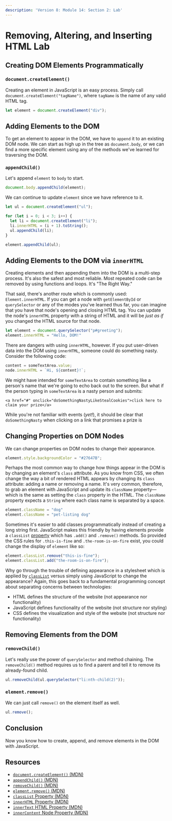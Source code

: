 ```yaml
---
description: 'Version 8: Module 14: Section 2: Lab'
---
```


# Removing, Altering, and Inserting HTML Lab

## Creating DOM Elements Programmatically

### `document.createElement()`

Creating an element in JavaScript is an easy process. Simply call `document.createElement("tagName")`, where `tagName` is the name of any valid HTML tag.

```javascript
let element = document.createElement("div");
```

## Adding Elements to the DOM

To get an element to appear in the DOM, we have to `append` it to an existing DOM node. We can start as high up in the tree as `document.body`, or we can find a more specific element using any of the methods we've learned for traversing the DOM.

### `appendChild()`

Let's append `element` to `body` to start.

```javascript
document.body.appendChild(element);
```

We can continue to update `element` since we have reference to it.

```javascript
let ul = document.createElement("ul");

for (let i = 0; i < 3; i++) {
  let li = document.createElement("li");
  li.innerHTML = (i + 1).toString();
  ul.appendChild(li);
}

element.appendChild(ul);
```

## Adding Elements to the DOM via `innerHTML`

Creating elements and then appending them into the DOM is a multi-step process. It's also the safest and most reliable. Most repeated code can be removed by using functions and loops. It's "The Right Way."

That said, there's another route which is commonly used: `Element.innerHTML`. If you can get a node with `getElementById` or `querySelector` or any of the modes you've learned thus far, you can imagine that you have that node's opening and closing HTML tag. You can update the node's `innerHTML` property with a string of HTML and it will be _just as if_ you changed the HTML source for that node.

```javascript
let element = document.querySelector("p#greeting");
element.innerHTML = "Hello, DOM!"
```

There are dangers with using `innerHTML`, however. If you put user-driven data into the DOM using `innerHTML`, someone could do something nasty. Consider the following code:

```javascript
content = someTextArea.value;
node.innerHTML = `Hi, ${content}!`;
```

We might have intended for `someTextArea` to contain something like a person's name that we're going to echo back out to the screen. But what if the person typing in `someTextArea` is a nasty person and submits:

```markup
<a href="#" onclick="doSomethingNastyLikeStealCookies">click here to claim your prize</a>
```

While you're not familiar with events (_yet!_), it should be clear that `doSomethingNasty` when clicking on a link that promises a prize is

## Changing Properties on DOM Nodes

We can change properties on DOM nodes to change their appearance.

```javascript
element.style.backgroundColor = "#27647B";
```

Perhaps the most common way to change how things appear in the DOM is by changing an element's `class` attribute. As you know from CSS, we often change the way a bit of rendered HTML appears by changing its `class` attribute: adding a name or removing a name. It's very common, therefore, to grab an element with JavaScript and update its `className` property—which is the same as setting the `class` property in the HTML. The `className` property expects a `String` where each class name is separated by a space.

```javascript
element.className = "dog"
element.className = "pet-listing dog"
```

Sometimes it's easier to add classes programmatically instead of creating a long string first. JavaScript makes this friendly by having elements provide a `classList` [property](https://developer.mozilla.org/en-US/docs/Web/API/Element/classList) which has `.add()` and `.remove()` methods. So provided the CSS rules for `.this-is-fine` and `.the-room-is-on-fire` exist, you could change the display of `element` like so:

```javascript
element.classList.remove("this-is-fine");
element.classList.add("the-room-is-on-fire");
```

Why go through the trouble of defining appearance in a stylesheet which is applied by [`classList`](https://developer.mozilla.org/en-US/docs/Web/API/Element/classList) versus simply using JavaScript to change the appearance? Again, this goes back to a fundamental programming concept about separating concerns between technologies:

* HTML defines the structure of the website (not appearance nor functionality)
* JavaScript defines functionality of the website (not structure nor styling)
* CSS defines the visualization and style of the website (not structure nor functionality)

## Removing Elements from the DOM

### `removeChild()`

Let's really use the power of `querySelector` and method chaining. The `removeChild()` method requires us to find a parent and tell it to remove its already-found child.

```javascript
ul.removeChild(ul.querySelector("li:nth-child(2)"));
```

### `element.remove()`

We can just call `remove()` on the element itself as well.

```javascript
ul.remove();
```

## Conclusion

Now you know how to create, append, and remove elements in the DOM with JavaScript.

## Resources

* [`document.createElement()` (MDN)](https://developer.mozilla.org/en-US/docs/Web/API/Document/createElement)
* [`appendChild()` (MDN)](https://developer.mozilla.org/en-US/docs/Web/API/Node/appendChild)
* [`removeChild()` (MDN)](https://developer.mozilla.org/en-US/docs/Web/API/Node/removeChild)
* [`element.remove()` (MDN)](https://developer.mozilla.org/en-US/docs/Web/API/ChildNode/remove)
* [`classList` Property (MDN)](https://developer.mozilla.org/en-US/docs/Web/API/Element/classList)
* [`innerHTML` Property (MDN)](https://developer.mozilla.org/en-US/docs/Web/API/Element/innerHTML)
* [`innerText` HTML Property (MDN)](https://developer.mozilla.org/en-US/docs/Web/API/HTMLElement/innerText)
* [`innerContent` Node Property (MDN)](https://developer.mozilla.org/en-US/docs/Web/API/Node/textContent)
